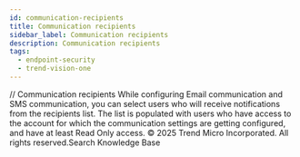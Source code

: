 ```yaml
---
id: communication-recipients
title: Communication recipients
sidebar_label: Communication recipients
description: Communication recipients
tags:
  - endpoint-security
  - trend-vision-one
---
```


/*<![CDATA[*/ $('#title').html($('meta[name=map-description]').attr('content')); /*]]>*/ Communication recipients While configuring Email communication and SMS communication, you can select users who will receive notifications from the recipients list. The list is populated with users who have access to the account for which the communication settings are getting configured, and have at least Read Only access. © 2025 Trend Micro Incorporated. All rights reserved.Search Knowledge Base
